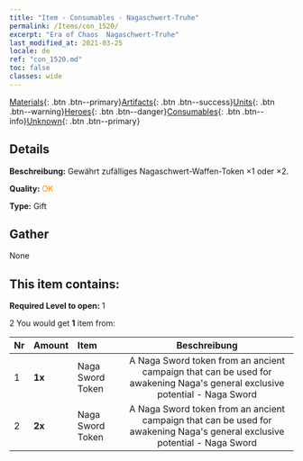 ```yaml
---
title: "Item - Consumables - Nagaschwert-Truhe"
permalink: /Items/con_1520/
excerpt: "Era of Chaos  Nagaschwert-Truhe"
last_modified_at: 2021-03-25
locale: de
ref: "con_1520.md"
toc: false
classes: wide
---
```

 [Materials](/de/Items/){: .btn .btn--primary}[Artifacts](/de/Items/Artifacts/){: .btn .btn--success}[Units](/de/Items/Units/){: .btn .btn--warning}[Heroes](/de/Items/Heroes/){: .btn .btn--danger}[Consumables](/de/Items/Consumables/){: .btn .btn--info}[Unknown](/de/Items/Unknown/){: .btn .btn--primary}

## Details
 **Beschreibung:** Gewährt zufälliges Nagaschwert-Waffen-Token ×1 oder ×2.

 **Quality:** <span style="color: #FF8C00">OK</span>

 **Type:** Gift

## Gather

  None

## This item contains:

 **Required Level to open:** 1

 2 You would get **1** item  from:

  | Nr | Amount |     Item    | Beschreibung |
  |:---|:-------|:------------|:-----------:|
  | 1 |  **1x** | Naga Sword Token | A Naga Sword token from an ancient campaign that can be used for awakening Naga's general exclusive potential - Naga Sword  | 
  | 2 |  **2x** | Naga Sword Token | A Naga Sword token from an ancient campaign that can be used for awakening Naga's general exclusive potential - Naga Sword  | 
